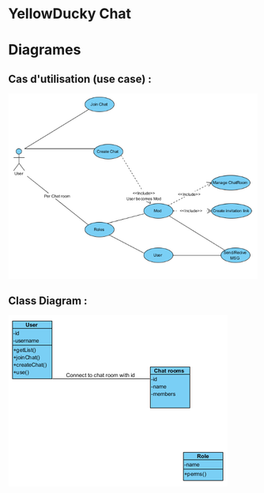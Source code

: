 # YellowDucky Chat

# Diagrames 
## Cas d'utilisation (use case) :
![alt tag](UCD.PNG)

## Class Diagram :
![alt tag](CD.PNG) 


